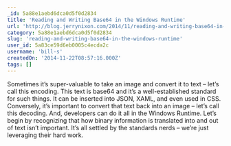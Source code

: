 ```yaml
---
_id: 5a88e1aebd6dca0d5f0d2834
title: 'Reading and Writing Base64 in the Windows Runtime'
url: 'http://blog.jerrynixon.com/2014/11/reading-and-writing-base64-in-windows.html#more'
category: 5a88e1aebd6dca0d5f0d2834
slug: 'reading-and-writing-base64-in-the-windows-runtime'
user_id: 5a83ce59d6eb0005c4ecda2c
username: 'bill-s'
createdOn: '2014-11-22T08:57:16.000Z'
tags: []
---
```


Sometimes it’s super-valuable to take an image and convert it to text – let’s call this encoding. This text is base64 and it’s a well-established standard for such things. It can be inserted into JSON, XAML, and even used in CSS. Conversely, it’s important to convert that text back into an image – let’s call this decoding. And, developers can do it all in the Windows Runtime. Let’s begin by recognizing that how binary information is translated into and out of text isn’t important. It’s all settled by the standards nerds – we’re just leveraging their hard work.
